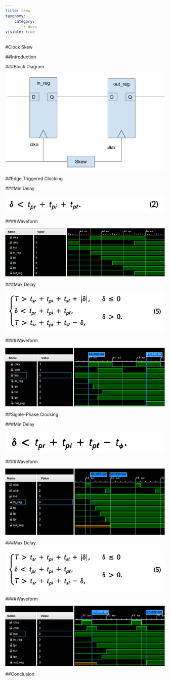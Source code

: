 ```yaml
---
title: skew
taxonomy:
    category:
        - docs
visible: true
---
```


#Clock Skew

##Introduction

###Block Diagram

![block diagram](clks.png)

##Edge Triggered Clocking

###Min Delay

![eq2](eq2.png)

####Waveform

![edge hold](edge_hold.png)

###Max Delay

![eq5](eq5.png)

####Waveform

![edge ext](edge_ext.png)

##Signle-Phase Clocking

###Min Delay

![eq6](eq6.png)

####Waveform

![sing hold](sing_hold.png)

###Max Delay

![eq5](eq5.png)

####Waveform

![sing ext](sing_ex.png)

##Conclusion